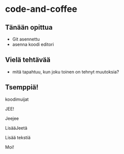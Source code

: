 # code-and-coffee


## Tänään opittua

 - Git asennettu
 - asenna koodi editori
 

## Vielä tehtävää

 - mitä tapahtuu, kun joku toinen on tehnyt muutoksia?

 ## Tsemppiä!

 koodimuijat

 JEE!

 Jeejee

 LisääJeetä

 Lisää tekstiä

 Moi!
 

